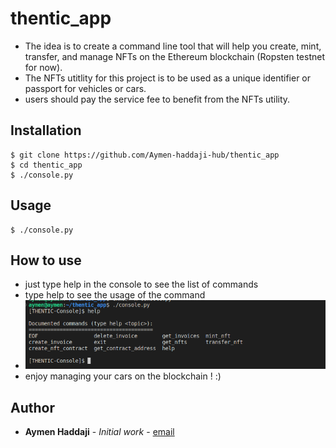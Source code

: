 # thentic_app

* The idea is to create a command line tool that will help you create, mint, transfer, and manage NFTs on the Ethereum blockchain (Ropsten testnet for now).
* The NFTs utitlity for this project is to be used as a unique identifier or passport for vehicles or cars.
* users should pay the service fee to benefit from the NFTs utility.

## Installation

```
$ git clone https://github.com/Aymen-haddaji-hub/thentic_app
$ cd thentic_app
$ ./console.py
```

## Usage

```
$ ./console.py
```

## How to use
* just type help in the console to see the list of commands 
* type help <command> to see the usage of the command
* ![alt text](https://github.com/Aymen-haddaji-hub/thentic_app/blob/main/example.png)
* enjoy managing your cars on the blockchain ! :)

## Author

* **Aymen Haddaji** - *Initial work* - [email](aymensystem7@gmail.com)

